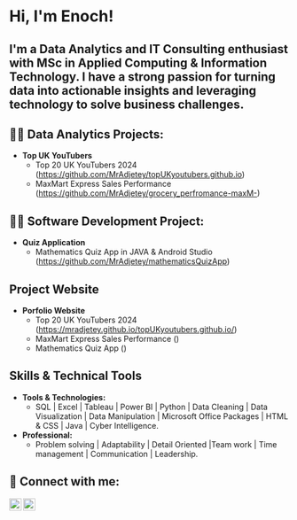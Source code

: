 <h1>Hi, I'm Enoch! </h1> <h2>I'm a Data Analytics and IT Consulting enthusiast with MSc in Applied Computing & Information Technology. I have a strong passion for turning data into actionable insights and leveraging technology to solve business challenges.</h2>

<h2>👨‍💻 Data Analytics Projects:</h2>

- <b>Top UK YouTubers</b>
  - Top 20 UK YouTubers 2024 (https://github.com/MrAdjetey/topUKyoutubers.github.io)
  - MaxMart Express Sales Performance (https://github.com/MrAdjetey/grocery_perfromance-maxM-)

 
<h2>👨‍💻 Software Development Project:</h2>

- <b>Quiz Application</b>
  - Mathematics Quiz App in JAVA & Android Studio (https://github.com/MrAdjetey/mathematicsQuizApp)

<h2>Project Website</h2>

- <b>Porfolio Website</b>
  - Top 20 UK YouTubers 2024 (https://mradjetey.github.io/topUKyoutubers.github.io/)
  - MaxMart Express Sales Performance () 
  - Mathematics Quiz App ()

<h2>Skills & Technical Tools</h2>

- <b>Tools & Technologies:</b>
  - SQL | Excel | Tableau | Power BI | Python | Data Cleaning | Data Visualization | Data Manipulation | Microsoft Office Packages | HTML & CSS | Java | Cyber Intelligence.
- <b>Professional:</b>
  - Problem solving | Adaptability | Detail Oriented |Team work | Time management | Communication | Leadership.
  
<h2> 🤳 Connect with me:</h2>

[<img align="left" alt="Enoch | LinkedIn" width="22px" src="https://cdn.jsdelivr.net/npm/simple-icons@v3/icons/linkedin.svg" />][linkedin]
[<img align="left" alt="Enoch | Instagram" width="22px" src="https://cdn.jsdelivr.net/npm/simple-icons@v3/icons/instagram.svg" />][instagram]

[instagram]: https://www.instagram.com/henock_ad/
[linkedin]: https://www.linkedin.com/in/mradjetey00/
